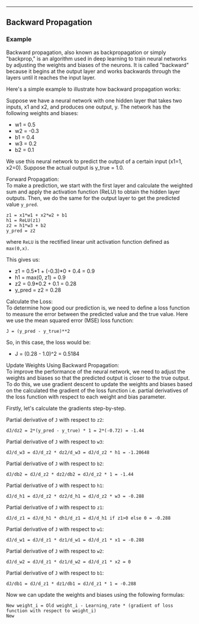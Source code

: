 
---

## Backward Propagation

### Example


Backward propagation, also known as backpropagation or simply "backprop," is an algorithm used in deep learning to train neural networks by adjusting the weights and biases of the neurons. It is called "backward" because it begins at the output layer and works backwards through the layers until it reaches the input layer.

Here's a simple example to illustrate how backward propagation works:

Suppose we have a neural network with one hidden layer that takes two inputs, x1 and x2, and produces one output, y. The network has the following weights and biases:

*   w1 = 0.5
*   w2 = -0.3
*   b1 = 0.4
*   w3 = 0.2
*   b2 = 0.1

We use this neural network to predict the output of a certain input (x1=1, x2=0). Suppose the actual output is y\_true = 1.0.

Forward Propagation:  
To make a prediction, we start with the first layer and calculate the weighted sum and apply the activation function (ReLU) to obtain the hidden layer outputs. Then, we do the same for the output layer to get the predicted value `y_pred`.

```
z1 = x1*w1 + x2*w2 + b1
h1 = ReLU(z1)
z2 = h1*w3 + b2
y_pred = z2
```

where `ReLU` is the rectified linear unit activation function defined as `max(0,x)`.

This gives us:

*   z1 = 0.5\*1 + (-0.3)\*0 + 0.4 = 0.9
*   h1 = max(0, z1) = 0.9
*   z2 = 0.9\*0.2 + 0.1 = 0.28
*   y\_pred = z2 = 0.28

Calculate the Loss:  
To determine how good our prediction is, we need to define a loss function to measure the error between the predicted value and the true value. Here we use the mean squared error (MSE) loss function:

```
J = (y_pred - y_true)**2
```

So, in this case, the loss would be:

*   J = (0.28 - 1.0)^2 = 0.5184

Update Weights Using Backward Propagation:  
To improve the performance of the neural network, we need to adjust the weights and biases so that the predicted output is closer to the true output. To do this, we use gradient descent to update the weights and biases based on the calculated the gradient of the loss function i.e. partial derivatives of the loss function with respect to each weight and bias parameter.

Firstly, let's calculate the gradients step-by-step.

Partial derivative of `J` with respect to `z2`:

```
dJ/dz2 = 2*(y_pred - y_true) * 1 = 2*(-0.72) = -1.44
```

Partial derivative of `J` with respect to `w3`:

```
dJ/d_w3 = dJ/d_z2 * dz2/d_w3 = dJ/d_z2 * h1 = -1.20648
```

Partial derivative of `J` with respect to `b2`:

```
dJ/db2 = dJ/d_z2 * dz2/db2 = dJ/d_z2 * 1 = -1.44
```

Partial derivative of `J` with respect to `h1`:

```
dJ/d_h1 = dJ/d_z2 * dz2/d_h1 = dJ/d_z2 * w3 = -0.288
```

Partial derivative of `J` with respect to `z1`:

```
dJ/d_z1 = dJ/d_h1 * dh1/d_z1 = dJ/d_h1 if z1>0 else 0 = -0.288
```

Partial derivative of `J` with respect to `w1`:

```
dJ/d_w1 = dJ/d_z1 * dz1/d_w1 = dJ/d_z1 * x1 = -0.288
```

Partial derivative of `J` with respect to `w2`:

```
dJ/d_w2 = dJ/d_z1 * dz1/d_w2 = dJ/d_z1 * x2 = 0
```

Partial derivative of `J` with respect to `b1`:

```
dJ/db1 = dJ/d_z1 * dz1/db1 = dJ/d_z1 * 1 = -0.288
```

Now we can update the weights and biases using the following formulas:

```
New weight_i = Old weight_i - Learning_rate * (gradient of loss function with respect to weight_i)
New 
```